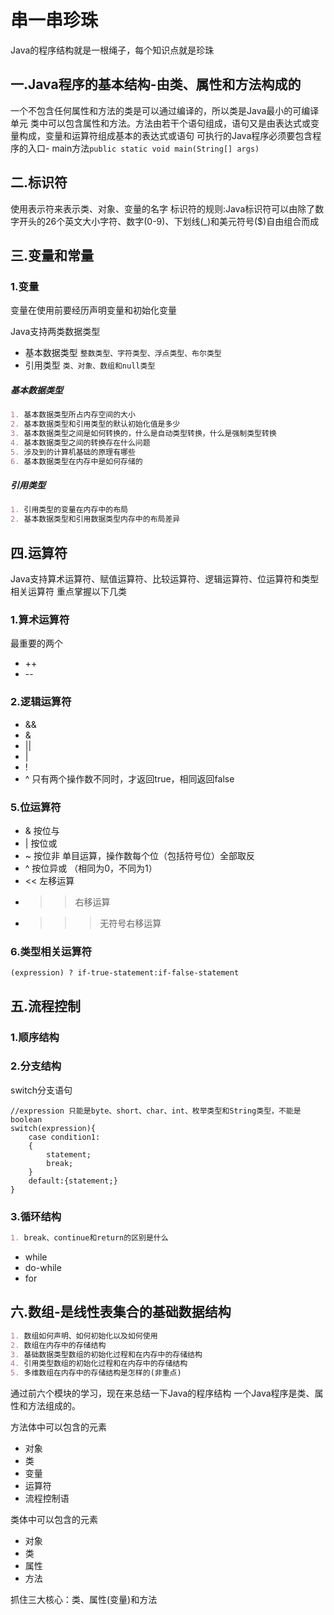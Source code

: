# 串一串珍珠

Java的程序结构就是一根绳子，每个知识点就是珍珠

## 一.Java程序的基本结构-由类、属性和方法构成的

一个不包含任何属性和方法的类是可以通过编译的，所以类是Java最小的可编译单元
类中可以包含属性和方法。方法由若干个语句组成，语句又是由表达式或变量构成，变量和运算符组成基本的表达式或语句
可执行的Java程序必须要包含程序的入口- main方法```public static void main(String[] args)```

## 二.标识符
使用表示符来表示类、对象、变量的名字
标识符的规则:Java标识符可以由除了数字开头的26个英文大小字符、数字(0-9)、下划线(_)和美元符号($)自由组合而成

## 三.变量和常量

### 1.变量

变量在使用前要经历声明变量和初始化变量

Java支持两类数据类型

* 基本数据类型 ```整数类型、字符类型、浮点类型、布尔类型```
* 引用类型 ```类、对象、数组和null类型```

##### 基本数据类型

```markdown
1. 基本数据类型所占内存空间的大小
2. 基本数据类型和引用类型的默认初始化值是多少
3. 基本数据类型之间是如何转换的，什么是自动类型转换，什么是强制类型转换
4. 基本数据类型之间的转换存在什么问题
5. 涉及到的计算机基础的原理有哪些
6. 基本数据类型在内存中是如何存储的
```

##### 引用类型

```markdown
1. 引用类型的变量在内存中的布局
2. 基本数据类型和引用数据类型内存中的布局差异
```

## 四.运算符

Java支持算术运算符、赋值运算符、比较运算符、逻辑运算符、位运算符和类型相关运算符
重点掌握以下几类

### 1.算术运算符

最重要的两个
* ++
* --

### 2.逻辑运算符

* &&
* &
* ||
* |
* !
* ^  只有两个操作数不同时，才返回true，相同返回false

### 5.位运算符

* &   按位与
* |   按位或    
* ~   按位非    单目运算，操作数每个位（包括符号位）全部取反
* ^   按位异或 （相同为0，不同为1）
* <<  左移运算
* >>  右移运算
* >>> 无符号右移运算



### 6.类型相关运算符

```(expression) ? if-true-statement:if-false-statement```


## 五.流程控制

### 1.顺序结构

### 2.分支结构

switch分支语句
```text
//expression 只能是byte、short、char、int、枚举类型和String类型，不能是boolean
switch(expression){
    case condition1:
    {
        statement;
        break;
    }
    default:{statement;}
}
```

### 3.循环结构

```markdown
1. break、continue和return的区别是什么
```

* while
* do-while
* for

## 六.数组-是线性表集合的基础数据结构

```markdown
1. 数组如何声明、如何初始化以及如何使用
2. 数组在内存中的存储结构
3. 基础数据类型数组的初始化过程和在内存中的存储结构
4. 引用类型数组的初始化过程和在内存中的存储结构
5. 多维数组在内存中的存储结构是怎样的(非重点)
```

通过前六个模块的学习，现在来总结一下Java的程序结构
一个Java程序是类、属性和方法组成的。

方法体中可以包含的元素
* 对象
* 类
* 变量
* 运算符
* 流程控制语

类体中可以包含的元素
* 对象
* 类
* 属性
* 方法

抓住三大核心：类、属性(变量)和方法